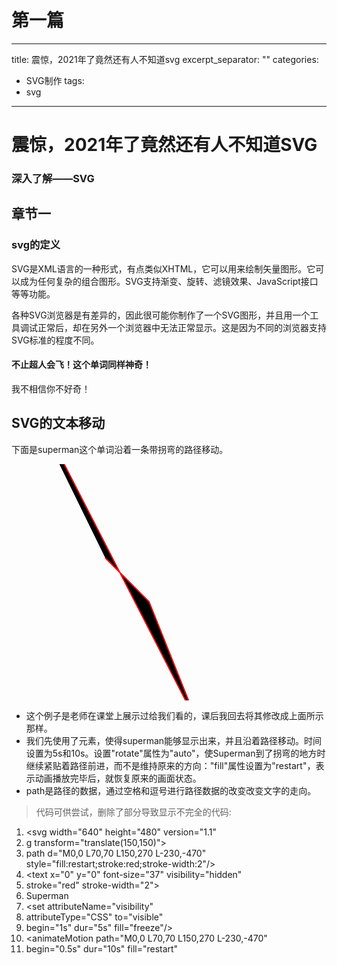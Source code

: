 # 第一篇
---
title: 震惊，2021年了竟然还有人不知道svg
excerpt_separator: "<!--more-->"
categories: 
  - SVG制作
tags:
  - svg
---

# 震惊，2021年了竟然还有人不知道SVG
### 深入了解——SVG
## 章节一
<!--more-->
### svg的定义
SVG是XML语言的一种形式，有点类似XHTML，它可以用来绘制矢量图形。它可以成为任何复杂的组合图形。SVG支持渐变、旋转、滤镜效果、JavaScript接口等等功能。

各种SVG浏览器是有差异的，因此很可能你制作了一个SVG图形，并且用一个工具调试正常后，却在另外一个浏览器中无法正常显示。这是因为不同的浏览器支持SVG标准的程度不同。
                          
#### 不止超人会飞！这个单词同样神奇！     

我不相信你不好奇！

## SVG的文本移动
下面是superman这个单词沿着一条带拐弯的路径移动。

<svg width="640" height="480" version="1.1">
<g transform="translate(150,150)">
<path d="M0,0 L70,70 L150,270 L-230,-470" style="fill:restart;stroke:red;stroke-width:2"/>
<text x="0" y="0" font-size="37" visibility="hidden"
stroke="red" stroke-width="2">
Superman
<set attributeName="visibility"
attributeType="CSS" to="visible"
begin="1s" dur="5s" fill="freeze"/>
<animateMotion path="M0,0 L70,70 L150,270 L-230,-470"
begin="0.5s" dur="10s" fill="restart" rotate="auto"/>
</text>
</g>
</svg>

- 这个例子是老师在课堂上展示过给我们看的，课后我回去将其修改成上面所示那样。
- 我们先使用了<set>元素，使得superman能够显示出来，并且沿着路径移动。时间设置为5s和10s。设置"rotate"属性为"auto"，使Superman到了拐弯的地方时继续紧贴着路径前进，而不是维持原来的方向："fill"属性设置为"restart"，表示动画播放完毕后，就恢复原来的画面状态。
- path是路径的数据，通过空格和逗号进行路径数据的改变改变文字的走向。
> 代码可供尝试，删除了部分导致显示不完全的代码:
1. <svg width="640" height="480" version="1.1"
2. g transform="translate(150,150)">
3. path d="M0,0 L70,70 L150,270 L-230,-470" style="fill:restart;stroke:red;stroke-width:2"/>
4. <text x="0" y="0" font-size="37" visibility="hidden"
5. stroke="red" stroke-width="2">
6. Superman
7. <set attributeName="visibility"
8. attributeType="CSS" to="visible"
9. begin="1s" dur="5s" fill="freeze"/>
10. <animateMotion path="M0,0 L70,70 L150,270 L-230,-470"
11. begin="0.5s" dur="10s" fill="restart" 
